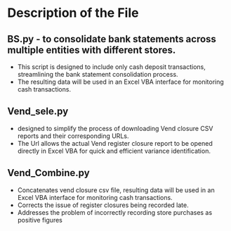 # Description of the File

## BS.py - to consolidate bank statements across multiple entities with different stores. 
- This script is designed to include only cash deposit transactions, streamlining the bank statement consolidation process. 
- The resulting data will be used in an Excel VBA interface for monitoring cash transactions.

## Vend_sele.py
- designed to simplify the process of downloading Vend closure CSV reports and their corresponding URLs. 
- The Url allows the actual Vend register closure report to be opened directly in Excel VBA for quick and efficient variance identification. 

## Vend_Combine.py 
- Concatenates vend closure csv file, resulting data will be used in an Excel VBA interface for monitoring cash transactions.
- Corrects the issue of register closures being recorded late.
- Addresses the problem of incorrectly recording store purchases as positive figures
